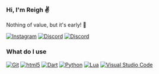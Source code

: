 ### Hi, I'm Reigh ✌️
Nothing of value, but it's early! 🤫

[<img alt="Instagram" src="https://img.shields.io/badge/-Instagram-F05033?style=social&logo=instagram&logoColor=pink" />](https://instagram.com/muh.khadaffy) [<img alt="Discord" src="https://img.shields.io/badge/-Discord-738ADB?style=social&logo=discord&logoColor=738ADB" />](http://discordapp.com/users/415466692064313344) [<img alt="Discord" src="https://img.shields.io/badge/-Line-green?style=social&logo=line&logoColor=green" />](https://line.me/ti/p/~yapuy)

### What do I use
[<img alt="Git" src="https://img.shields.io/badge/-Git-F05033?style=for-the-badge&logo=git&logoColor=white" />](https://git-scm.com) [<img alt="html5" src="https://img.shields.io/badge/-HTML5-E44D26?style=for-the-badge&logo=html5&logoColor=white" />](https://id.wikipedia.org/wiki/HTML) [<img alt="Dart" src="https://img.shields.io/badge/-Dart-17212f?style=for-the-badge&logo=dart&logoColor=white" />](https://dart.dev) [<img alt="Python" src="https://img.shields.io/badge/-python-3476AA?style=for-the-badge&logo=python&logoColor=white" />](https://www.python.org) [<img alt="Lua" src="https://img.shields.io/badge/-Lua-00007C?style=for-the-badge&logo=lua&logoColor=white" />](https://www.lua.org/) [<img alt="Visual Studio Code" src="https://img.shields.io/badge/-Visual Studio Code-007ACC?style=for-the-badge&logo=visual-studio-code&logoColor=white" />](https://code.visualstudio.com/)
